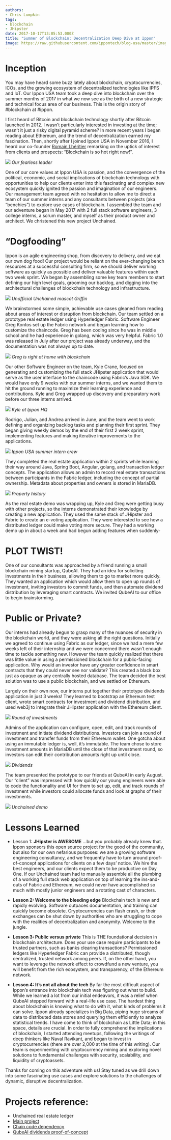 ```yaml
---
authors:
- Chris Lumpkin
tags:
- blockchain
- JHipster
date: 2017-10-17T13:05:53.000Z
title: "Summer of Blockchain: Decentralization Deep Dive at Ippon"
image: https://raw.githubusercontent.com/ippontech/blog-usa/master/images/2017/10/blockchain-decentralize.jpg
---
```


# Inception
You may have heard some buzz lately about blockchain, cryptocurrencies, ICOs, and the growing ecosystem of decentralized technologies like IPFS and IoT. Our Ippon USA team took a deep dive into blockchain over the summer months of 2017 in what we now see as the birth of a new strategic and technical focus area of our business. This is the origin story of #blockchain at #ippon.

I first heard of Bitcoin and blockchain technology shortly after Bitcoin launched in 2012. I wasn’t particularly interested in investing at the time; wasn’t it just a risky digital pyramid scheme? In more recent years I began reading about Ethereum, and the trend of decentralization earned my fascination. Then, shortly after I joined Ippon USA in November 2016, I heard our co-founder [Romain Lhéritier](https://www.linkedin.com/in/romainlheritier/) remarking on the uptick of interest from clients and prospects: “Blockchain is so hot right now!”.

![](https://raw.githubusercontent.com/ippontech/blog-usa/master/images/2017/10/romain-1.JPG)
*Our fearless leader*

One of our core values at Ippon USA is passion, and the convergence of the political, economic, and social implications of blockchain technology with opportunities to help our clients enter into this fascinating and complex new ecosystem quickly ignited the passion and imagination of our engineers. Our management team agreed with no hesitation to allow me to direct a team of our summer interns and any consultants between projects (aka “benchies”) to explore use cases of blockchain. I assembled the team and our adventure began in May 2017 with 2 full stack software engineers, 3 college interns, a scrum master, and myself as their product owner and architect. We christened this new project Unchained.

# “Dogfooding”
Ippon is an agile engineering shop, from discovery to delivery, and we eat our own dog food! Our project would be reliant on the ever-changing bench resources at a successful consulting firm, so we should deliver working software as quickly as possible and deliver valuable features within each two week sprint. We began by assembling some key team members to start defining our high level goals, grooming our backlog, and digging into the architectural challenges of blockchain technology and infrastructure.

![](https://raw.githubusercontent.com/ippontech/blog-usa/master/images/2017/10/griffin.jpg)
*Unofficial Unchained mascot Griffin*

We brainstormed some simple, achievable use cases gleaned from reading about areas of interest or disruption from blockchain. Our team settled on a prototype real estate ledger using Hyperledger Fabric. Software Engineer Greg Kontos set up the Fabric network and began learning how to customize the chaincode. Greg has been coding since he was in middle school and he had experience in golang, which was very helpful. Fabric 1.0 was released in July after our project was already underway, and the documentation was not always up to date.

![](https://raw.githubusercontent.com/ippontech/blog-usa/master/images/2017/10/greeeeg.jpg)
*Greg is right at home with blockchain*

Our other Software Engineer on the team, Kyle Crane, focused on generating and customizing the full stack JHipster application that would serve as the user interface to the chaincode using Fabric’s Java SDK. We would have only 9 weeks with our summer interns, and we wanted them to hit the ground running to maximize their learning experience and contributions. Kyle and Greg wrapped up discovery and preparatory work before our three interns arrived.

![](https://raw.githubusercontent.com/ippontech/blog-usa/master/images/2017/10/kyle.jpg)
*Kyle at Ippon HQ*

Rodrigo, Julian, and Andrea arrived in June, and the team went to work defining and organizing backlog tasks and planning their first sprint. They began giving weekly demos by the end of their first 2 week sprint, implementing features and making iterative improvements to the applications.

![](https://raw.githubusercontent.com/ippontech/blog-usa/master/images/2017/10/interns.jpg)
*Ippon USA summer intern crew*

They completed the real estate application within 2 sprints while learning their way around Java, Spring Boot, Angular, golang, and transaction ledger concepts. The application allows an admin to record real estate transactions between participants in the Fabric ledger, including the concept of partial ownership. Metadata about properties and owners is stored in MariaDB.

![](https://raw.githubusercontent.com/ippontech/blog-usa/master/images/2017/10/property-history.png)
*Property history*

As the real estate demo was wrapping up, Kyle and Greg were getting busy with other projects, so the interns demonstrated their knowledge by creating a new application. They used the same stack of JHipster and Fabric to create an e-voting application. They were interested to see how a distributed ledger could make voting more secure. They had a working demo up in about a week and had begun adding features when suddenly-

# PLOT TWIST!
One of our consultants was approached by a friend running a small blockchain mining startup, QubeAI. They had an idea for soliciting investments in their business, allowing them to go to market more quickly. They wanted an application which would allow them to open up rounds of investment, inviting investors to commit funds, and then automate dividend distribution by leveraging smart contracts. We invited QubeAI to our office to begin brainstorming.

# Public or Private?
Our interns had already begun to grasp many of the nuances of security in the blockchain world, and they were asking all the right questions. Initially we agreed to continue using Fabric as our ledger, since we had a mere few weeks left of their internship and we were concerned there wasn’t enough time to tackle something new. However the team quickly realized that there was little value in using a permissioned blockchain for a public-facing application. Why would an investor have any greater confidence in smart contracts that they could never see nor validate? This created a black box just as opaque as any centrally hosted database. The team decided the best solution was to use a public blockchain, and we settled on Ethereum.

Largely on their own now, our interns put together their prototype dividends application in just 3 weeks! They learned to bootstrap an Ethereum test client, wrote smart contracts for investment and dividend distribution, and used web3j to integrate their JHipster application with the Ethereum client.

![](https://raw.githubusercontent.com/ippontech/blog-usa/master/images/2017/10/round-of-investments.png)
*Round of investments*

Admins of the application can configure, open, edit, and track rounds of investment and initiate dividend distributions. Investors can join a round of investment and transfer funds from their Ethereum wallet. One gotcha about using an immutable ledger is, well, it’s immutable. The team chose to store investment amounts in MariaDB until the close of that investment round, so investors can edit their contribution amounts right up until close.

![](https://raw.githubusercontent.com/ippontech/blog-usa/master/images/2017/10/dividends.png)
*Dividends*

The team presented the prototype to our friends at QubeAI in early August. Our “client” was impressed with how quickly our young engineers were able to code the functionality and UI for them to set up, edit, and track rounds of investment while investors could allocate funds and look at graphs of their investments.

![](https://raw.githubusercontent.com/ippontech/blog-usa/master/images/2017/10/unchained-demo.jpg)
*Unchained demo*

# Lessons Learned

* Lesson 1: **JHipster is AWESOME**
...but you probably already knew that. Ippon sponsors this open source project for the good of the community, but also for our own nefarious purposes: we are a growing software engineering consultancy, and we frequently have to turn around proof-of-concept applications for clients on a few days’ notice. We hire the best engineers, and our clients expect them to be productive on Day One. If our Unchained team had to manually assemble all the plumbing of a working full stack web application on top of learning the ins-and-outs of Fabric and Ethereum, we could never have accomplished so much with mostly junior engineers and a rotating cast of characters.

* **Lesson 2: Welcome to the bleeding edge**
Blockchain tech is new and rapidly evolving. Software outpaces documentation, and training can quickly become obsolete. Cryptocurrencies can flash crash, or their exchanges can be shut down by authorities who are struggling to cope with the realities of decentralization and anonymity. Welcome to the jungle.

* **Lesson 3: Public versus private**
This is THE foundational decision in blockchain architecture. Does your use case require participants to be trusted partners, such as banks clearing transactions? Permissioned ledgers like Hyperledger Fabric can provide a distributed, though centralized, trusted network among peers. If, on the other hand, you want to leverage the network effect to crowdfund a new venture, you will benefit from the rich ecosystem, and transparency, of the Ethereum network.

* **Lesson 4: It’s not all about the tech**
By far the most difficult aspect of Ippon’s entrance into blockchain tech was figuring out what to build. While we learned a lot from our initial endeavors, it was a relief when QubeAI stepped forward with a real-life use case. The hardest thing about blockchain is knowing what to do with it, what kinds of problems it can solve. Ippon already specializes in Big Data, piping huge streams of data to distributed data stores and querying them efficiently to analyze statistical trends. I have come to think of blockchain as Little Data; in this space, details are crucial.
In order to fully comprehend the implications of blockchain, I started attending meetups, following the writings of deep thinkers like Naval Ravikant, and began to invest in cryptocurrencies (there are over 2,000 at the time of this writing). Our team is experimenting with cryptocurrency mining and exploring novel solutions to fundamental challenges with security, scalability, and liquidity of cryptoassets.

Thanks for coming on this adventure with us! Stay tuned as we drill down into some fascinating use cases and explore solutions to the challenges of dynamic, disruptive decentralization.

# Projects reference:

* Unchained real estate ledger
 * [Main project](https://github.com/misterzero/unchained)
 * [Chain code dependency](https://github.com/misterzero/chain-code)
* [QubeAI dividends proof-of-concept](https://github.com/misterzero/unchained-dividends)
